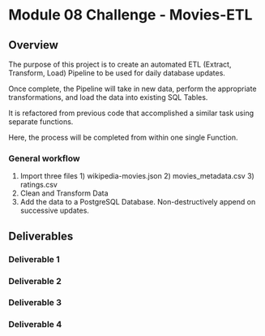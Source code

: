 # Module 08 Challenge - Movies-ETL

## Overview

The purpose of this project is to create an automated ETL (Extract, Transform, Load) Pipeline
to be used for daily database updates.

Once complete, the Pipeline will take in new data, perform the appropriate
transformations, and load the data into existing SQL Tables.

It is refactored from previous code that accomplished a similar task
using separate functions.

Here, the process will be completed from within one single Function.

### General workflow
1. Import three files 1) wikipedia-movies.json 2) movies_metadata.csv 3) ratings.csv
2. Clean and Transform Data
3. Add the data to a PostgreSQL Database. Non-destructively append on successive updates.

## Deliverables

### Deliverable 1



### Deliverable 2



### Deliverable 3



### Deliverable 4
